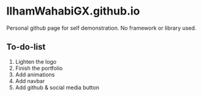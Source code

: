 # IlhamWahabiGX.github.io
Personal github page for self demonstration. No framework or library used.

## To-do-list
1. Lighten the logo
2. Finish the portfolio
3. Add animations
4. Add navbar
5. Add github & social media button